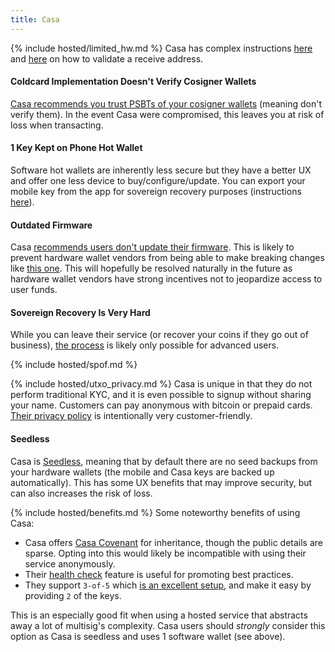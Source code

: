 ```yaml
---
title: Casa
---
```


{% include hosted/limited_hw.md %}
Casa has complex instructions [here](https://blog.keys.casa/watch-only-wallet-guide/) and [here](https://support.keys.casa/hc/en-us/articles/360045032452-Creating-Watch-Only-Wallets) on how to validate a receive address.

#### Coldcard Implementation Doesn't Verify Cosigner Wallets
[Casa recommends you trust PSBTs of your cosigner wallets](https://support.keys.casa/hc/en-us/articles/360044798911-Coldcard-Setup) (meaning don't verify them).
In the event Casa were compromised, this leaves you at risk of loss when transacting.

#### 1 Key Kept on Phone Hot Wallet
Software hot wallets are inherently less secure but they have a better UX and offer one less device to buy/configure/update.
You can export your mobile key from the app for sovereign recovery purposes (instructions [here](https://walletsrecovery.org/recovery-docs/casa-recovery)).

#### Outdated Firmware
Casa [recommends users don't update their firmware](https://support.keys.casa/hc/en-us/articles/360045411571-Hardware-Wallet-Firmware-Upgrades).
This is likely to prevent hardware wallet vendors from being able to make breaking changes like [this one](https://github.com/trezor/trezor-firmware/issues/1044).
This will hopefully be resolved naturally in the future as hardware wallet vendors have strong incentives not to jeopardize access to user funds.

#### Sovereign Recovery Is Very Hard
While you can leave their service (or recover your coins if they go out of business), [the process](https://walletsrecovery.org/recovery-docs/casa-recovery) is likely only possible for advanced users.

{% include hosted/spof.md %}

{% include hosted/utxo_privacy.md %}
Casa is unique in that they do not perform traditional KYC, and it is even possible to signup without sharing your name.
Customers can pay anonymous with bitcoin or prepaid cards.
[Their privacy policy](https://blog.keys.casa/casa-privacy-and-data-protection-policy/) is intentionally very customer-friendly.

#### Seedless
Casa is [Seedless](https://blog.keys.casa/casa-seedless-security-model/), meaning that by default there are no seed backups from your hardware wallets (the mobile and Casa keys are backed up automatically).
This has some UX benefits that may improve security, but can also increases the risk of loss.

{% include hosted/benefits.md %}
Some noteworthy benefits of using Casa:

* Casa offers [Casa Covenant](https://keys.casa/bitcoin-inheritance-plan) for inheritance, though the public details are sparse. Opting into this would likely be incompatible with using their service anonymously.
* Their [health check](https://support.keys.casa/hc/en-us/articles/360045442511-Health-Checks) feature is useful for promoting best practices.
* They support `3-of-5` which [is an excellent setup](/quorum-advanced), and make it easy by providing `2` of the keys.

This is an especially good fit when using a hosted service that abstracts away a lot of multisig's complexity.
Casa users should *strongly* consider this option as Casa is seedless and uses 1 software wallet (see above).
